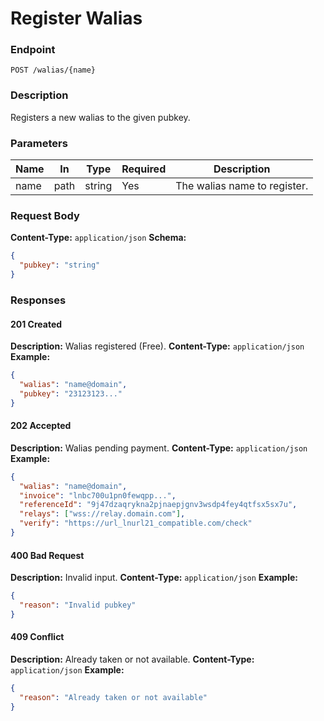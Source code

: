 # Register Walias

### Endpoint

`POST /walias/{name}`

### Description

Registers a new walias to the given pubkey.

### Parameters

| Name | In   | Type   | Required | Description                  |
| ---- | ---- | ------ | -------- | ---------------------------- |
| name | path | string | Yes      | The walias name to register. |

### Request Body

**Content-Type:** `application/json`
**Schema:**

```json
{
  "pubkey": "string"
}
```

### Responses

#### 201 Created

**Description:** Walias registered (Free).
**Content-Type:** `application/json`
**Example:**

```json
{
  "walias": "name@domain",
  "pubkey": "23123123..."
}
```

#### 202 Accepted

**Description:** Walias pending payment.
**Content-Type:** `application/json`
**Example:**

```json
{
  "walias": "name@domain",
  "invoice": "lnbc700u1pn0fewqpp...",
  "referenceId": "9j47dzaqrykna2pjnaepjgnv3wsdp4fey4qtfsx5sx7u",
  "relays": ["wss://relay.domain.com"],
  "verify": "https://url_lnurl21_compatible.com/check"
}
```

#### 400 Bad Request

**Description:** Invalid input.
**Content-Type:** `application/json`
**Example:**

```json
{
  "reason": "Invalid pubkey"
}
```

#### 409 Conflict

**Description:** Already taken or not available.
**Content-Type:** `application/json`
**Example:**

```json
{
  "reason": "Already taken or not available"
}
```
